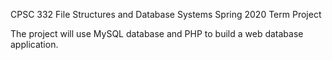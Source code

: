 CPSC 332 File Structures and Database Systems
Spring 2020 Term Project

The project will use MySQL database and PHP to build a web database application.
